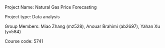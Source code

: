 Project Name: Natural Gas Price Forecasting

Project type: Data analysis

Group Members: Miao Zhang (mz528), Anouar Brahimi (ab2697), Yahan Xu (yx584)

Course code: 5741
